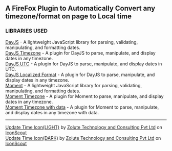 ## A FireFox Plugin to Automatically Convert any timezone/format on page to Local time 


### LIBRARIES USED
[DayJS](https://day.js.org/) - A lightweight JavaScript library for parsing, validating, manipulating, and formatting dates.<br>
[DayJS Timezone](https://day.js.org/docs/en/timezone/timezone) - A plugin for DayJS to parse, manipulate, and display dates in any timezone.<br>
[DayJS UTC](https://day.js.org/docs/en/utc/utc) - A plugin for DayJS to parse, manipulate, and display dates in UTC.<br>
[DayJS Localized Format](https://day.js.org/docs/en/plugin/localized-format) - A plugin for DayJS to parse, manipulate, and display dates in any timezone.<br>
[Moment](https://momentjs.com/) - A lightweight JavaScript library for parsing, validating, manipulating, and formatting dates.<br>
[Moment Timezone](https://momentjs.com/timezone/) - A plugin for Moment to parse, manipulate, and display dates in any timezone.<br>
[Moment Timezone with data](https://momentjs.com/timezone/) - A plugin for Moment to parse, manipulate, and display dates in any timezone with data.<br>

----------------
<a href="https://iconscout.com/icons/update-time" target="_blank">Update Time Icon(LIGHT)</a> by <a href="https://iconscout.com/contributors/zolute">Zolute Technology and Consulting Pvt Ltd</a> on <a href="https://iconscout.com">IconScout</a><br>
<a href="https://iconscout.com/icons/update-time" target="_blank">Update Time Icon(DARK)</a> by <a href="https://iconscout.com/contributors/zolute">Zolute Technology and Consulting Pvt Ltd</a> on <a href="https://iconscout.com">IconScout</a>
